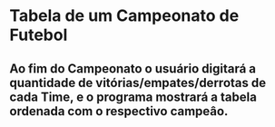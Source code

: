 # Tabela de um Campeonato de Futebol
## Ao fim do Campeonato o usuário digitará a quantidade de vitórias/empates/derrotas de cada Time, e o programa mostrará a tabela ordenada com o respectivo campeâo.
